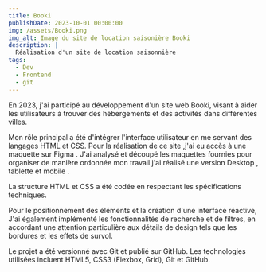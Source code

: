 ```yaml
---
title: Booki
publishDate: 2023-10-01 00:00:00
img: /assets/Booki.png
img_alt: Image du site de location saisonière Booki
description: |
  Réalisation d'un site de location saisonnière 
tags:
  - Dev
  - Frontend
  - git 
---
```



En 2023, j'ai participé au développement d'un site web Booki, visant à aider les utilisateurs à trouver des hébergements et des activités dans différentes villes.

 Mon rôle principal a été d'intégrer l'interface utilisateur en me servant des langages HTML et CSS. Pour la réalisation de ce site ,j'ai eu accès à une maquette sur Figma . J'ai analysé et découpé les maquettes fournies pour organiser de manière ordonnée mon travail j'ai réalisé une version Desktop , tablette et mobile .

 La structure HTML et CSS a été codée en respectant les spécifications techniques. 

 Pour le positionnement des éléments et la création d'une interface réactive, J'ai également implémenté les fonctionnalités de recherche et de filtres, en accordant une attention particulière aux détails de design tels que les bordures et les effets de survol.
 
  Le projet a été versionné avec Git et publié sur GitHub. Les technologies utilisées incluent HTML5, CSS3 (Flexbox, Grid), Git et GitHub.
